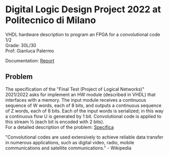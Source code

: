 # Digital Logic Design Project 2022 at Politecnico di Milano
VHDL hardware description to program an FPGA for a convolutional code 1/2  
Grade: 30L/30  
Prof: Gianluca Palermo

Documentation: [Report](https://github.com/viols-code/rl-project-2021-2022/blob/main/Design%20documentation.pdf)

## Problem
The specification of the "Final Test (Project of Logical Networks)" 2021/2022 asks for implement an HW module (described in VHDL) that interfaces with a memory. The input module receives a continuous sequence of W words, each of 8 bits, and outputs a continuous sequence of Z words, each of 8 bits. Each of the input words is serialized; in this way a continuous flow U is generated by 1 bit. Convolutional code is applied to this stream ½ (each bit is encoded with 2 bits).  
For a detailed description of the problem: [Specifica](https://github.com/viols-code/rl-project-2021-2022/blob/main/PFRL_Specifica.pdf)

"Convolutional codes are used extensively to achieve reliable data transfer in numerous applications, such as digital video, radio, mobile communications and satellite communications." - Wikipedia

